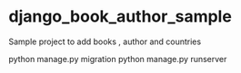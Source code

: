 # django_book_author_sample
Sample project to add books , author and countries

python manage.py migration
python manage.py runserver
